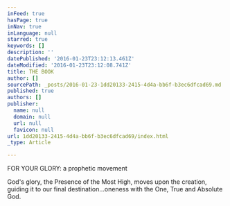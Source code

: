 ```yaml
---
inFeed: true
hasPage: true
inNav: true
inLanguage: null
starred: true
keywords: []
description: ''
datePublished: '2016-01-23T23:12:13.461Z'
dateModified: '2016-01-23T23:12:08.741Z'
title: THE BOOK
author: []
sourcePath: _posts/2016-01-23-1dd20133-2415-4d4a-bb6f-b3ec6dfcad69.md
published: true
authors: []
publisher:
  name: null
  domain: null
  url: null
  favicon: null
url: 1dd20133-2415-4d4a-bb6f-b3ec6dfcad69/index.html
_type: Article

---
```

FOR YOUR GLORY:  a prophetic movement

God's glory, the Presence of the Most High, moves upon the creation, guiding it to our final destination...oneness with the One, True and Absolute God.